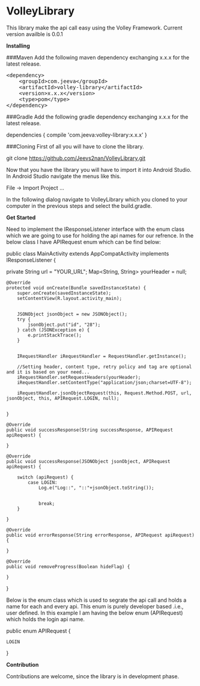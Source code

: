 # VolleyLibrary
This library make the api call easy using the Volley Framework. Current version availble is 0.0.1

<B>Installing</B>

###Maven Add the following maven dependency exchanging x.x.x for the latest release.


<div class="highlight highlight-text-xml"><pre>&lt;<span class="pl-ent">dependency</span>&gt;
    &lt;<span class="pl-ent">groupId</span>&gt;com.jeeva&lt;/<span class="pl-ent">groupId</span>&gt;
    &lt;<span class="pl-ent">artifactId</span>&gt;volley-library&lt;/<span class="pl-ent">artifactId</span>&gt;
    &lt;<span class="pl-ent">version</span>&gt;x.x.x&lt;/<span class="pl-ent">version</span>&gt;
    &lt;<span class="pl-ent">type</span>&gt;pom&lt;/<span class="pl-ent">type</span>&gt;
&lt;/<span class="pl-ent">dependency</span>&gt;</pre></div>




###Gradle Add the following gradle dependency exchanging x.x.x for the latest release.

dependencies {
    compile 'com.jeeva:volley-library:x.x.x'
    }
    
    
       
    
       
###Cloning First of all you will have to clone the library.

git clone https://github.com/Jeevs2nan/VolleyLibrary.git


Now that you have the library you will have to import it into Android Studio. In Android Studio navigate the menus like this.

File -> Import Project ...


In the following dialog navigate to VolleyLibrary which you cloned to your computer in the previous steps and select the build.gradle.


<B> Get Started</B>

Need to implement the IResponseListener<E> interface with the enum class which we are going to use for holding the api names for our refrence. 
In the below class I have APIRequest enum which can be find below:

public class MainActivity extends AppCompatActivity implements IResponseListener<APIRequest> {

private String url = "YOUR_URL";
Map<String, String> yourHeader = null;

    @Override
    protected void onCreate(Bundle savedInstanceState) {
        super.onCreate(savedInstanceState);
        setContentView(R.layout.activity_main);


        JSONObject jsonObject = new JSONObject();
        try {
            jsonObject.put("id", "28");
        } catch (JSONException e) {
            e.printStackTrace();
        }

        
        IRequestHandler iRequestHandler = RequestHandler.getInstance();
        
        //Setting header, content type, retry policy and tag are optional and it is based on your need...
        iRequestHandler.setRequestHeaders(yourHeader);
        iRequestHandler.setContentType("application/json;charset=UTF-8");
        
        iRequestHandler.jsonObjectRequest(this, Request.Method.POST, url, jsonObject, this, APIRequest.LOGIN, null);


    }

    @Override
    public void successResponse(String successResponse, APIRequest apiRequest) {

    }

    @Override
    public void successResponse(JSONObject jsonObject, APIRequest apiRequest) {

        switch (apiRequest) {
            case LOGIN:
                Log.e("Log::", "::"+jsonObject.toString());

               
                break;
        }

    }

    @Override
    public void errorResponse(String errorResponse, APIRequest apiRequest) {

    }

    @Override
    public void removeProgress(Boolean hideFlag) {

    }
}

<p>Below is the enum class which is used to segrate the api call and holds a name for each and every api. 
This enum is purely developer based .i.e., user defined. 
In this example I am having the below enum (APIRequest) which holds the login api name.</p>


public enum APIRequest {

    LOGIN
}


<B>Contribution</B>

<p>Contributions are welcome, since the library is in development phase.</p>




